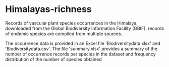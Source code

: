 # Himalayas-richness
Records of vascular plant species occurrences in the Himalaya, downloaded from the Global Biodiversity Information Facility (GBIF).
records of endemic species are compiled from multiple sources. 

The occurrence data is provided in an Excel file 'Biodiversitydata.xlsx' and 'Biodiversitydata.csv'.
The file 'summary.xlsx' provides a summary of the number of occurrence records per species in the dataset and frequency distribution of the number of species obtained
